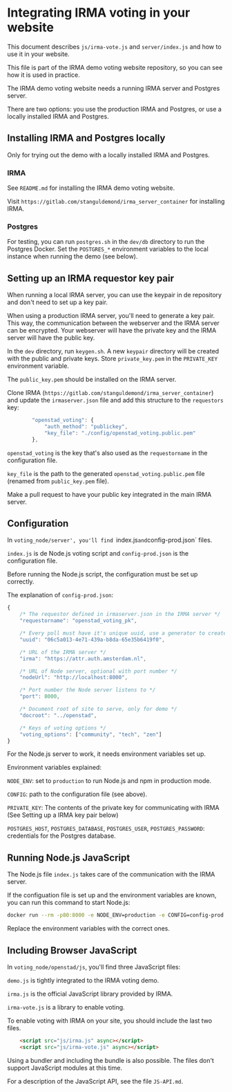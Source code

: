 # Integrating IRMA voting in your website

This document describes `js/irma-vote.js` and `server/index.js` and how to use it in your website.

This file is part of the IRMA demo voting website repository, so you can
see how it is used in practice.

The IRMA demo voting website needs a running IRMA server and Postgres server.

There are two options: you use the production IRMA and Postgres, or use
a locally installed IRMA and Postgres.

## Installing IRMA and Postgres locally

Only for trying out the demo with a locally installed IRMA and Postgres.

### IRMA

See `README.md` for installing the IRMA demo voting website.

Visit `https://gitlab.com/stanguldemond/irma_server_container` for
installing IRMA.

### Postgres

For testing, you can run `postgres.sh` in the `dev/db` directory to run the Postgres Docker.
Set the `POSTGRES_*` environment variables to the local instance when running the demo (see below).

## Setting up an IRMA requestor key pair

When running a local IRMA server, you can use the keypair in de repository and don't need to set up a key pair.

When using a production IRMA server, you'll need to generate a key pair.
This way, the communication between the webserver and the IRMA server can be encrypted.
Your webserver will have the private key and the IRMA server will have the public key. 

In the `dev` directory, run `keygen.sh`. A new `keypair` directory will be created with the public
and private keys. Store `private_key.pem` in the `PRIVATE_KEY` environment variable.

The `public_key.pem` should be installed on the IRMA server.

Clone IRMA (`https://gitlab.com/stanguldemond/irma_server_container`) and update the
`irmaserver.json` file and add this structure to the `requestors` key:

```javascript
        "openstad_voting": {
            "auth_method": "publickey",
            "key_file": "./config/openstad_voting.public.pem"
        },
```

`openstad_voting` is the key that's also used as the `requestorname` in the configuration file.

`key_file` is the path to the generated `openstad_voting.public.pem` file (renamed from `public_key.pem` file).

Make a pull request to have your public key integrated in the main IRMA server.

## Configuration

In `voting_node/server', you'll find `index.js` and `config-prod.json` files.

`index.js` is de Node.js voting script and  `config-prod.json` is the configuration file.

Before running the Node.js script, the configuration must be set up correctly.

The explanation of `config-prod.json`:

```javascript
{
    /* The requestor defined in irmaserver.json in the IRMA server */
    "requestorname": "openstad_voting_pk",

    /* Every poll must have it's unique uuid, use a generator to create one */
    "uuid": "06c5a013-4e71-439a-b8da-65e35b6419f0",

    /* URL of the IRMA server */
    "irma": "https://attr.auth.amsterdam.nl",

    /* URL of Node server, optional with port number */
    "nodeUrl": "http://localhost:8000",

    /* Port number the Node server listens to */
    "port": 8000,

    /* Document root of site to serve, only for demo */
    "docroot": "../openstad",

    /* Keys of voting options */
    "voting_options": ["community", "tech", "zen"]
}
```

For the Node.js server to work, it needs environment variables set up.

Environment variables explained:

`NODE_ENV`: set to `production` to run Node.js and npm in production mode.

`CONFIG`: path to the configuration file (see above).

`PRIVATE_KEY`: The contents of the private key for communicating with IRMA
(See Setting up a IRMA key pair below)

`POSTGRES_HOST`, `POSTGRES_DATABASE`, `POSTGRES_USER`, `POSTGRES_PASSWORD`:
credentials for the Postgres database.

## Running Node.js JavaScript

The Node.js file `index.js` takes care of the communication with the IRMA server.

If the configuation file is set up and the environment variables are known, you can run this command to start Node.js:

```bash
docker run --rm -p80:8000 -e NODE_ENV=production -e CONFIG=config-prod.json -e PRIVATE_KEY="$(cat ../dev/private_key.pem)" -e POSTGRES_HOST=localhost -e POSTGRES_DATABASE=postgres -e POSTGRES_USER=postgres -e POSTGRES_PASSWORD=hj21kjy --name voting_container voting_node
```

Replace the environment variables with the correct ones.

## Including Browser JavaScript

In `voting_node/openstad/js`, you'll find three JavaScript files:

`demo.js` is tightly integrated to the IRMA voting demo.

`irma.js`  is the official JavaScript library provided by IRMA.

`irma-vote.js` is a library to enable voting.

To enable voting with IRMA on your site, you should include the last two files.

```html
    <script src="js/irma.js" async></script>
    <script src="js/irma-vote.js" async></script>
```

Using a bundler and including the bundle is also possible.
The files don't support JavaScript modules at this time.

For a description of the JavaScript API, see the file `JS-API.md`.
